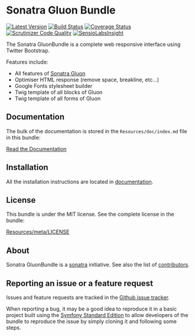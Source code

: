 Sonatra Gluon Bundle
====================

[![Latest Version](https://img.shields.io/packagist/v/sonatra/gluon-bundle.svg)](https://packagist.org/packages/sonatra/gluon-bundle)
[![Build Status](https://img.shields.io/travis/sonatra/sonatra-gluon-bundle/master.svg)](https://travis-ci.org/sonatra/sonatra-gluon-bundle)
[![Coverage Status](https://img.shields.io/coveralls/sonatra/sonatra-gluon-bundle/master.svg)](https://coveralls.io/r/sonatra/sonatra-gluon-bundle?branch=master)
[![Scrutinizer Code Quality](https://img.shields.io/scrutinizer/g/sonatra/sonatra-gluon-bundle/master.svg)](https://scrutinizer-ci.com/g/sonatra/sonatra-gluon-bundle?branch=master)
[![SensioLabsInsight](https://img.shields.io/sensiolabs/i/f0bf3d98-f059-4251-954b-92bc1f4589dc.svg)](https://insight.sensiolabs.com/projects/f0bf3d98-f059-4251-954b-92bc1f4589dc)

The Sonatra GluonBundle is a complete web responsive interface using Twitter Bootstrap.

Features include:

- All features of [Sonatra Gluon](https://github.com/sonatra/sonatra-gluon)
- Optimiser HTML response (remove space, breakline, etc...)
- Google Fonts stylesheet builder
- Twig template of all blocks of Gluon
- Twig template of all forms of Gluon

Documentation
-------------

The bulk of the documentation is stored in the `Resources/doc/index.md`
file in this bundle:

[Read the Documentation](Resources/doc/index.md)

Installation
------------

All the installation instructions are located in [documentation](Resources/doc/index.md).

License
-------

This bundle is under the MIT license. See the complete license in the bundle:

[Resources/meta/LICENSE](Resources/meta/LICENSE)

About
-----

Sonatra GluonBundle is a [sonatra](https://github.com/sonatra) initiative.
See also the list of [contributors](https://github.com/sonatra/sonatra-gluon-bundle/graphs/contributors).

Reporting an issue or a feature request
---------------------------------------

Issues and feature requests are tracked in the [Github issue tracker](https://github.com/sonatra/sonatra-gluon-bundle/issues).

When reporting a bug, it may be a good idea to reproduce it in a basic project
built using the [Symfony Standard Edition](https://github.com/symfony/symfony-standard)
to allow developers of the bundle to reproduce the issue by simply cloning it
and following some steps.
